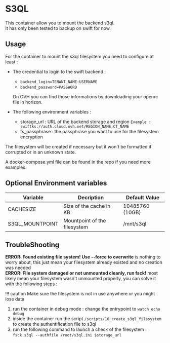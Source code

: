# S3QL

This container allow you to mount the backend s3ql.<br>
It has only been tested to backup on swift for now.


## Usage

For the container to mount the s3ql filesystem you need to configure at least :
 
* The credential to login to the swift backend :
  * ```backend_login=TENANT_NAME:USERNAME```
  * ```backend_password=PASSWORD```
  
  On OVH you can find those informations by downloading your openrc file in horizon.

* The following environment variables :
  * storage_url : URL of the backend storage and region ```Example : swiftks://auth.cloud.ovh.net/REGION_NAME:CT_NAME```
  * fs_passphrase : the passphrase you want to use for the filesystem encryption



The filesystem will be created if necessary but it won't be formatted if corrupted or in an unknown state.


A docker-compose.yml file can be found in the repo if you need more examples.

## Optional Environment variables       

Variable | Decription | Default Value
------------ | ------------- | ------------
CACHESIZE | Size of the cache in KB  | 10485760 (10GB)
S3QL_MOUNTPOINT | Mountpoint of the filesystem  | /mnt/s3ql


## TroubleShooting

**ERROR: Found existing file system! Use --force to overwrite** is nothing to worry about, this just mean your filesystem already existed and no creation was needed <br>
**ERROR: File system damaged or not unmounted cleanly, run fsck!** most likely mean your filesystem wasn't unmounted properly, you can solve it with the following steps :


!!! caution
    Make sure the filesystem is not in use anywhere or you might lose data

  1) run the container in debug mode : change the entrypoint to ```watch echo debug```
  2) inside the container run the script ```/scripts/10_create_s3ql_filesystem``` to create the authentification file to s3ql
  3) run the following command to launch a check of the filesystem : ```fsck.s3ql --authfile /root/s3ql.ini $storage_url```

